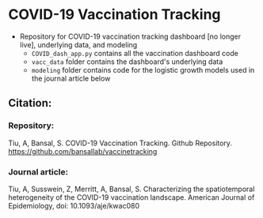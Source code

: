 # COVID-19 Vaccination Tracking
- Repository for COVID-19 vaccination tracking dashboard [no longer live], underlying data, and modeling
    - `COVID_dash_app.py` contains all the vaccination dashboard code
    - `vacc_data` folder contains the dashboard's underlying data
    - `modeling` folder contains code for the logistic growth models used in the journal article below

## Citation:
### Repository:
Tiu, A, Bansal, S. COVID-19 Vaccination Tracking. Github Repository. https://github.com/bansallab/vaccinetracking

### Journal article:
Tiu, A, Susswein, Z, Merritt, A, Bansal, S. Characterizing the spatiotemporal heterogeneity of the COVID-19 vaccination landscape. American Journal of Epidemiology, doi: 10.1093/aje/kwac080
